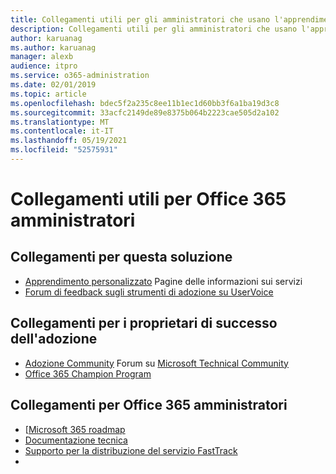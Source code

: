 ```yaml
---
title: Collegamenti utili per gli amministratori che usano l'apprendimento personalizzato per Office 365
description: Collegamenti utili per gli amministratori che usano l'apprendimento personalizzato per Office 365
author: karuanag
ms.author: karuanag
manager: alexb
audience: itpro
ms.service: o365-administration
ms.date: 02/01/2019
ms.topic: article
ms.openlocfilehash: bdec5f2a235c8ee11b1ec1d60bb3f6a1ba19d3c8
ms.sourcegitcommit: 33acfc2149de89e8375b064b2223cae505d2a102
ms.translationtype: MT
ms.contentlocale: it-IT
ms.lasthandoff: 05/19/2021
ms.locfileid: "52575931"
---
```

# <a name="helpful-links-for-office-365-administrators"></a>Collegamenti utili per Office 365 amministratori

## <a name="links-for-this-solution"></a>Collegamenti per questa soluzione

- [Apprendimento personalizzato](/office365/customlearning) Pagine delle informazioni sui servizi
- [Forum di feedback sugli strumenti di adozione su UserVoice](https://aka.ms/AdoptionFeedback)

## <a name="links-for-adoption-success-owners"></a>Collegamenti per i proprietari di successo dell'adozione
- [Adozione Community](https://aka.ms/DriveAdoption) Forum su [Microsoft Technical Community](https://aka.ms/DriveAdoption)
- [Office 365 Champion Program](https://aka.ms/O365Champions)

## <a name="links-for-office-365-administrators"></a>Collegamenti per Office 365 amministratori
- [[Microsoft 365 roadmap](https://aka.ms/M365Roadmap)
- [Documentazione tecnica](https://docs.microsoft.com)
- [Supporto per la distribuzione del servizio FastTrack](https://www.microsoft.com/fasttrack)
-
